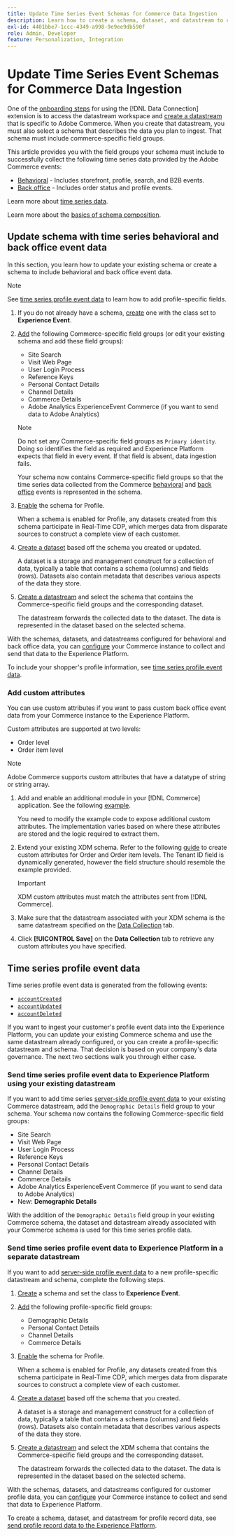 ```yaml
---
title: Update Time Series Event Schemas for Commerce Data Ingestion
description: Learn how to create a schema, dataset, and datastream to collect and send time series event data for Commerce data ingestion.
exl-id: 4401bbe7-1ccc-4349-a998-9e9ee9db590f
role: Admin, Developer
feature: Personalization, Integration
---
```

# Update Time Series Event Schemas for Commerce Data Ingestion

One of the [onboarding steps](overview.md#onboarding-steps) for using the [!DNL Data Connection] extension is to access the datastream workspace and [create a datastream](https://experienceleague.adobe.com/docs/experience-platform/datastreams/overview.html) that is specific to Adobe Commerce. When you create that datastream, you must also select a schema that describes the data you plan to ingest. That schema must include commerce-specific field groups.

This article provides you with the field groups your schema must include to successfully collect the following time series data provided by the Adobe Commerce events:

- [Behavioral](events.md) - Includes storefront, profile, search, and B2B events.
- [Back office](events-backoffice.md) - Includes order status and profile events.

Learn more about [time series data](data-ingestion.md).

Learn more about the [basics of schema composition](https://experienceleague.adobe.com/docs/experience-platform/xdm/schema/composition.html).

## Update schema with time series behavioral and back office event data

In this section, you learn how to update your existing schema or create a schema to include behavioral and back office event data.

>[!NOTE]
>
>See [time series profile event data](#time-series-profile-event-data) to learn how to add profile-specific fields.

1. If you do not already have a schema, [create](https://experienceleague.adobe.com/docs/experience-platform/xdm/ui/resources/schemas.html#create) one with the class set to **Experience Event**. 

1. [Add](https://experienceleague.adobe.com/docs/experience-platform/xdm/ui/resources/schemas.html#add-field-groups) the following Commerce-specific field groups (or edit your existing schema and add these field groups):
    
    - Site Search 
    - Visit Web Page
    - User Login Process
    - Reference Keys
    - Personal Contact Details 
    - Channel Details
    - Commerce Details
    - Adobe Analytics ExperienceEvent Commerce (if you want to send data to Adobe Analytics)

    >[!NOTE]
    >
    > Do not set any Commerce-specific field groups as `Primary identity`. Doing so identifies the field as required and Experience Platform expects that field in every event. If that field is absent, data ingestion fails.
    
    Your schema now contains Commerce-specific field groups so that the time series data collected from the Commerce [behavioral](events.md) and [back office](events-backoffice.md) events is represented in the schema.

1. [Enable](https://experienceleague.adobe.com/docs/experience-platform/xdm/ui/resources/schemas.html#profile) the schema for Profile.

    When a schema is enabled for Profile, any datasets created from this schema participate in Real-Time CDP, which merges data from disparate sources to construct a complete view of each customer.

1. [Create a dataset](https://experienceleague.adobe.com/docs/platform-learn/implement-mobile-sdk/experience-cloud/platform.html#create-a-dataset) based off the schema you created or updated.

    A dataset is a storage and management construct for a collection of data, typically a table that contains a schema (columns) and fields (rows). Datasets also contain metadata that describes various aspects of the data they store.

1. [Create a datastream](https://experienceleague.adobe.com/docs/experience-platform/datastreams/overview.html) and select the schema that contains the Commerce-specific field groups and the corresponding dataset.

    The datastream forwards the collected data to the dataset. The data is represented in the dataset based on the selected schema.

With the schemas, datasets, and datastreams configured for behavioral and back office data, you can [configure](connect-data.md#data-collection) your Commerce instance to collect and send that data to the Experience Platform.

To include your shopper's profile information, see [time series profile event data](#time-series-profile-event-data).

### Add custom attributes

You can use custom attributes if you want to pass custom back office event data from your Commerce instance to the Experience Platform.

Custom attributes are supported at two levels:

- Order level 
- Order item level

>[!NOTE]
>
>Adobe Commerce supports custom attributes that have a datatype of string or string array.

1. Add and enable an additional module in your [!DNL Commerce] application. See the following [example](https://github.com/shiftedreality/beacon-backoffice-custom-events/blob/main/BeaconDemo/Plugin/ModifyOrder.php).

    You need to modify the example code to expose additional custom attributes. The implementation varies based on where these attributes are stored and the logic required to extract them. 

1. Extend your existing XDM schema. Refer to the following [guide](https://experienceleague.adobe.com/en/docs/experience-platform/xdm/ui/resources/schemas#custom-fields-for-standard-groups) to create custom attributes for Order and Order item levels. The Tenant ID field is dynamically generated, however the field structure should resemble the example provided.

    >[!IMPORTANT]
    >
    >XDM custom attributes must match the attributes sent from [!DNL Commerce].

1. Make sure that the datastream associated with your XDM schema is the same datastream specified on the [Data Collection](connect-data.md#data-collection) tab.

1. Click **[!UICONTROL Save]** on the **Data Collection** tab to retrieve any custom attributes you have specified.

## Time series profile event data

Time series profile event data is generated from the following events:

- [`accountCreated`](events-backoffice.md#accountcreated)
- [`accountUpdated`](events-backoffice.md#accountupdated)
- [`accountDeleted`](events-backoffice.md#accountdeleted)

If you want to ingest your customer's profile event data into the Experience Platform, you can update your existing Commerce schema and use the same datastream already configured, or you can create a profile-specific datastream and schema. That decision is based on your company's data governance. The next two sections walk you through either case.

### Send time series profile event data to Experience Platform using your existing datastream

If you want to add time series [server-side profile event data](events-backoffice.md#customer-profile-events-server-side) to your existing Commerce datastream, add the `Demographic Details` field group to your schema. Your schema now contains the following Commerce-specific field groups:

- Site Search 
- Visit Web Page
- User Login Process
- Reference Keys
- Personal Contact Details
- Channel Details
- Commerce Details
- Adobe Analytics ExperienceEvent Commerce (if you want to send data to Adobe Analytics)
- New: **Demographic Details**

With the addition of the `Demographic Details` field group in your existing Commerce schema, the dataset and datastream already associated with your Commerce schema is used for this time series profile data.

### Send time series profile event data to Experience Platform in a separate datastream

If you want to add [server-side profile event data](events-backoffice.md#customer-profile-events-server-side) to a new profile-specific datastream and schema, complete the following steps.

1. [Create](https://experienceleague.adobe.com/docs/experience-platform/xdm/ui/resources/schemas.html#create) a schema and set the class to **Experience Event**.

1. [Add](https://experienceleague.adobe.com/docs/experience-platform/xdm/ui/resources/schemas.html#add-field-groups) the following profile-specific field groups:
    
    - Demographic Details
    - Personal Contact Details
    - Channel Details
    - Commerce Details

1. [Enable](https://experienceleague.adobe.com/docs/experience-platform/xdm/ui/resources/schemas.html#profile) the schema for Profile.

    When a schema is enabled for Profile, any datasets created from this schema participate in Real-Time CDP, which merges data from disparate sources to construct a complete view of each customer.

1. [Create a dataset](https://experienceleague.adobe.com/docs/platform-learn/implement-mobile-sdk/experience-cloud/platform.html#create-a-dataset) based off the schema that you created.

    A dataset is a storage and management construct for a collection of data, typically a table that contains a schema (columns) and fields (rows). Datasets also contain metadata that describes various aspects of the data they store.

1. [Create a datastream](https://experienceleague.adobe.com/docs/experience-platform/datastreams/overview.html) and select the XDM schema that contains the Commerce-specific field groups and the corresponding dataset.

    The datastream forwards the collected data to the dataset. The data is represented in the dataset based on the selected schema.

With the schemas, datasets, and datastreams configured for customer profile data, you can [configure](connect-data.md#data-collection) your Commerce instance to collect and send that data to Experience Platform.

To create a schema, dataset, and datastream for profile record data, see [send profile record data to the Experience Platform](profile-data.md).
